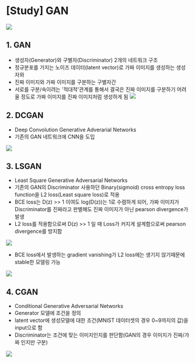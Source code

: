 # [Study] GAN

![](https://user-images.githubusercontent.com/37301677/94356821-94392200-00cd-11eb-8f57-5a2c2b18a2a1.png)

## 1. GAN
- 생성자(Generator)와 구별자(Discriminator) 2개의 네트워크 구조
- 정규분포를 가지는 노이즈 데이터(latent vector)로 가짜 이미지를 생성하는 생성자와
- 진짜 이미지와 가짜 이미지를 구분하는 구별자간
- 서로를 구분/속이려는 '적대적'관계를 통해서 결국은 진짜 이미지를 구분하기 어려울 정도로 가짜 이미지를 진짜 이미지처럼 생성하게 됨
![](https://user-images.githubusercontent.com/37301677/84800957-85a48e80-b039-11ea-903e-8db78dd9ddcf.png)


## 2. DCGAN
- Deep Convolution Generative Adverarial Networks
- 기존의 GAN 네트워크에 CNN을 도입

![](https://user-images.githubusercontent.com/37301677/84800962-876e5200-b039-11ea-9aaa-e59397c5fe4a.png)

## 3. LSGAN
- Least Square Generative Adversarial Networks
- 기존의 GAN의 Discriminator 사용하던 Binary(sigmoid) cross entropy loss function을 L2 loss(Least square loss)로 적용
- BCE loss는 D(z) >> 1 이여도 log(D(z))는 1로 수렴하게 되어, 가짜 이미지가 Discriminator를 진짜라고 판별해도 진짜 이미지가 아닌 pearson divergence가 발생
- L2 loss를 적용함으로써 D(z) >> 1 일 때 Loss가 커지게 설계함으로써 pearson divergence를 방지함


![](https://user-images.githubusercontent.com/37301677/84801100-b5539680-b039-11ea-9f42-ffdcf4090603.png)


- BCE loss에서 발생하는 gradient vanishing가 L2 loss에는 생기지 않기때문에 stable한 모델링 가능

![](https://user-images.githubusercontent.com/37301677/84801102-b5ec2d00-b039-11ea-9b4c-309dc37adff5.png)

## 4. CGAN
- Conditional Generative Adversarial Networks
- Generator 모델에 조건을 정의
- latent vector에 생성모델에 대한 조건(MNIST 데이터셋의 경우 0~9까지의 값)을 input으로 함
- Discriminator는 조건에 맞는 이미지인지를 판단함(GAN의 경우 이미지가 진짜/가짜 인지만 구분)

![](https://camo.githubusercontent.com/c28a6315c9c2f6bcad02c9e0e99f8ae6ff9403ef/68747470733a2f2f626c6f672e6b616b616f63646e2e6e65742f646e2f434d5950652f627471786a3047344e68342f727a57524653307a7735344c68314d79685a3437414b2f696d672e706e67)
